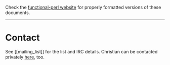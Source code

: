 Check the [functional-perl website](http://functional-perl.org/) for
properly formatted versions of these documents.

---

# Contact

See [[mailing_list]] for the list and IRC details. Christian can be
contacted privately [here](http://leafpair.com/contact), too.

